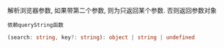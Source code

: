 解析浏览器参数, 如果带第二个参数, 则为只返回某个参数. 否则返回参数对象

`依赖queryString函数`

```typescript
(search: string, key?: string): object | string | undefined
```